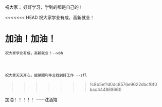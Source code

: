 祝大家：
	好好学习，学到的都是自己的！


<<<<<<< HEAD
	祝大家学业有成，高新就业！


加油！加油！
=======
	祝大家学业有成，高新就业！--wbh




	祝大家天天开心，能够顺利毕业找到好工作 --zfl
	
>>>>>>> 1c8b5ef1d0dc8576e9622dbcf6f0bac444889660


加油！！！！！   ——沈涵娮
